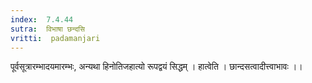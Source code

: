 ```yaml
---
index:  7.4.44
sutra:  विभाषा छन्दसि
vritti:  padamanjari
---
```


पूर्वसूत्रारम्भादयमारम्भः, अन्यथा हिनोतिजहात्यो रूपद्वयं सिद्धम् । हात्वेति । छान्दसत्वादीत्त्वाभावः ।।
